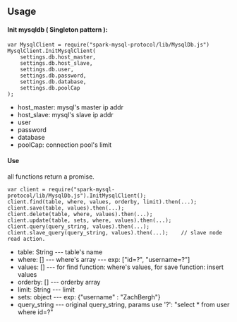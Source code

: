 ## Usage

#### Init mysqldb ( Singleton pattern ):

```
var MysqlClient = require("spark-mysql-protocol/lib/MysqlDb.js")
MysqlClient.InitMysqlClient(
	settings.db.host_master,
	settings.db.host_slave,
	settings.db.user,
	settings.db.password,
	settings.db.database,
	settings.db.poolCap
);
```

* host_master: mysql's master ip addr
* host_slave: mysql's slave ip addr
* user
* password
* database
* poolCap: connection pool's limit

#### Use

all functions return a promise.

```
var client = require("spark-mysql-protocol/lib/MysqlDb.js").InitMysqlClient();
client.find(table, where, values, orderby, limit).then(...);
client.save(table, values).then(...);
client.delete(table, where, values).then(...);
client.update(table, sets, where, values).then(...);
client.query(query_string, values).then(...);
client.slave_query(query_string, values).then(...);    // slave node read action.
```

* table: String --- table's name
* where: [] --- where's array --- exp: ["id=?", "username=?"]
* values: [] --- for find function: where's values, for save function: insert values
* orderby: [] --- orderby array
* limit: String --- limit
* sets: object --- exp: {"username" : "ZachBergh"}
* query_string --- original query_string, params use '?': "select * from user where id=?"